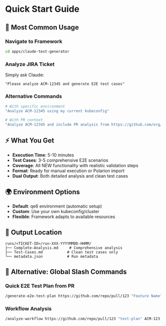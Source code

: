 # Quick Start Guide

## 🚀 Most Common Usage

### Navigate to Framework
```bash
cd apps/claude-test-generator
```

### Analyze JIRA Ticket
Simply ask Claude:
```
"Please analyze ACM-12345 and generate E2E test cases"
```

### Alternative Commands
```bash
# With specific environment
"Analyze ACM-12345 using my current kubeconfig"

# With PR context
"Analyze ACM-12345 and include PR analysis from https://github.com/org/repo/pull/123"
```

## ⚡ What You Get
- **Execution Time**: 5-10 minutes
- **Test Cases**: 3-5 comprehensive E2E scenarios
- **Coverage**: All NEW functionality with realistic validation steps
- **Format**: Ready for manual execution or Polarion import
- **Dual Output**: Both detailed analysis and clean test cases

## 🌍 Environment Options
- **Default**: qe6 environment (automatic setup)
- **Custom**: Use your own kubeconfig/cluster
- **Flexible**: Framework adapts to available resources

## 📁 Output Location
```
runs/<TICKET-ID>/run-XXX-YYYYMMDD-HHMM/
├── Complete-Analysis.md     # Comprehensive analysis
├── Test-Cases.md           # Clean test cases only
└── metadata.json           # Run metadata
```

## 🎯 Alternative: Global Slash Commands

### Quick E2E Test Plan from PR
```bash
/generate-e2e-test-plan https://github.com/repo/pull/123 "Feature Name"
```

### Workflow Analysis
```bash
/analyze-workflow https://github.com/repo/pull/123 "test-plan" ACM-123.txt
```
